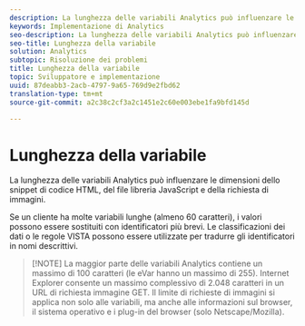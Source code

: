 ```yaml
---
description: La lunghezza delle variabili Analytics può influenzare le dimensioni dello snippet di codice HTML, del file libreria JavaScript e della richiesta di immagini.
keywords: Implementazione di Analytics
seo-description: La lunghezza delle variabili Analytics può influenzare le dimensioni dello snippet di codice HTML, del file libreria JavaScript e della richiesta di immagini.
seo-title: Lunghezza della variabile
solution: Analytics
subtopic: Risoluzione dei problemi
title: Lunghezza della variabile
topic: Sviluppatore e implementazione
uuid: 87deabb3-2acb-4797-9a65-769d9e2fbd62
translation-type: tm+mt
source-git-commit: a2c38c2cf3a2c1451e2c60e003ebe1fa9bfd145d

---
```



# Lunghezza della variabile

La lunghezza delle variabili Analytics può influenzare le dimensioni dello snippet di codice HTML, del file libreria JavaScript e della richiesta di immagini.

Se un cliente ha molte variabili lunghe (almeno 60 caratteri), i valori possono essere sostituiti con identificatori più brevi. Le classificazioni dei dati o le regole VISTA possono essere utilizzate per tradurre gli identificatori in nomi descrittivi.

> [!NOTE] La maggior parte delle variabili Analytics contiene un massimo di 100 caratteri (le eVar hanno un massimo di 255). Internet Explorer consente un massimo complessivo di 2.048 caratteri in un URL di richiesta immagine GET. Il limite di richieste di immagini si applica non solo alle variabili, ma anche alle informazioni sul browser, il sistema operativo e i plug-in del browser (solo Netscape/Mozilla).

